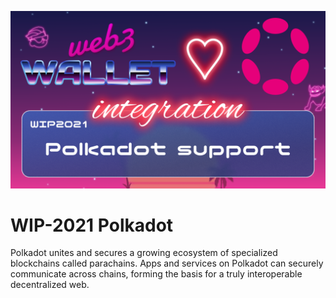 [_metadata_:at_account]:- "@Polkadot"
![image](../images/2021.png)

# WIP-2021 Polkadot

Polkadot unites and secures a growing ecosystem of specialized blockchains called parachains. Apps and services on Polkadot can securely communicate across chains, forming the basis for a truly interoperable decentralized web.